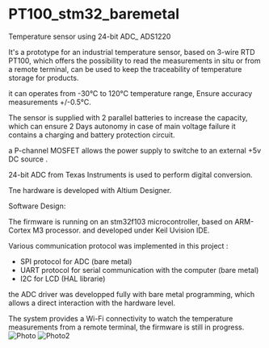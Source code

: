 # PT100_stm32_baremetal
Temperature sensor using 24-bit ADC_ ADS1220 

It's a prototype for an industrial temperature sensor, based on 3-wire RTD PT100, which offers
the possibility to read the measurements in situ or from a remote terminal,
can be used to keep the traceability of temperature storage for products.

it can operates from -30°C to 120°C temperature range,
Ensure accuracy measurements +/-0.5°C.

The sensor is supplied with 2 parallel batteries to increase the capacity, which can ensure 2 Days autonomy in case of main voltage failure
it contains a charging and battery protection circuit.

a P-channel MOSFET allows the power supply to switche to an external +5v DC source .

24-bit ADC from Texas Instruments is used to perform digital conversion.

Tne hardware is developed with Altium Designer.

Software Design:

The firmware is running on an stm32f103 microcontroller, based on ARM-Cortex M3 processor.
and developed under Keil Uvision IDE.

Various communication protocol was implemented in this project :
- SPI protocol for ADC (bare metal)
- UART protocol for serial communication with the computer (bare metal)
- I2C for LCD (HAL librarie)

the ADC driver was developped fully with bare metal programming, which allows a direct interaction with the hardware level.


The system provides a Wi-Fi connectivity to watch the temperature measurements from a remote terminal, the firmware is still in progress.
![Photo](https://user-images.githubusercontent.com/58118111/121067596-25b37480-c7c3-11eb-8c2c-4a6165cdfc10.jpg)
![Photo2](https://user-images.githubusercontent.com/58118111/121067608-2946fb80-c7c3-11eb-9e83-f8322364599b.jpg)


